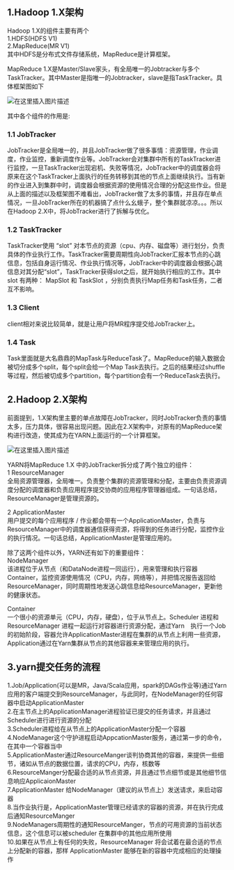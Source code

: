 ## 1.Hadoop 1.X架构  
Hadoop 1.X的组件主要有两个  
1.HDFS(HDFS V1)  
2.MapReduce(MR V1)   
其中HDFS是分布式文件存储系统，MapReduce是计算框架。  

MapReduce 1.X是Master/Slave家头，有全局唯一的Jobtracker与多个TaskTracker。其中Master是指唯一的Jobtracker，slave是指TaskTracker。具体框架图如下  

![在这里插入图片描述](https://github.com/bitcarmanlee/easy-algorithm-interview-photo/blob/master/bigdata/hadoop/1vs2/1.png)  

其中各个组件的作用是:  

### 1.1 JobTracker
JobTracker是全局唯一的，并且JobTracker做了很多事情：资源管理，作业调度，作业监控，重新调度作业等。JobTracker会对集群中所有的TaskTracker进行监控，一旦TaskTracker出现宕机、失败等情况，JobTracker中的调度器会将原来在这个TaskTracker上面执行的任务转移到其他的节点上面继续执行。当有新的作业进入到集群中时，调度器会根据资源的使用情况合理的分配这些作业。但是从上面的描述以及框架图不难看出，JobTracker做了太多的事情，并且存在单点情况，一旦JobTracker所在的机器搞了点什么幺蛾子，整个集群就凉凉。。。所以在Hadoop 2.X中，将JobTracker进行了拆解与优化。  

### 1.2 TaskTracker  
TaskTracker使用 “slot” 对本节点的资源（cpu、内存、磁盘等）进行划分，负责具体的作业执行工作。TaskTracker需要周期性向JobTracker汇报本节点的心跳信息，包括自身运行情况、作业执行情况等，JobTracker中的调度器会根据心跳信息对其分配“slot”，TaskTracker获得slot之后，就开始执行相应的工作。其中 slot 有两种： MapSlot 和 TaskSlot ，分别负责执行Map任务和Task任务，二者互不影响。  


### 1.3 Client

client相对来说比较简单，就是让用户将MR程序提交给JobTracker上。  

### 1.4 Task
Task里面就是大名鼎鼎的MapTask与ReduceTask了。MapReduce的输入数据会被切分成多个split，每个split会给一个Map Task去执行。之后的结果经过shuffle等过程，然后被切成多个partition，每个partition会有一个ReduceTask去执行。  

## 2.Hadoop 2.X架构
前面提到，1.X架构里主要的单点故障在JobTracker，同时JobTracker负责的事情太多，压力具体，很容易出现问题。因此在2.X架构中，对原有的MapReduce架构进行改造，使其成为在YARN上面运行的一个计算框架。  
  
![在这里插入图片描述](https://github.com/bitcarmanlee/easy-algorithm-interview-photo/blob/master/bigdata/hadoop/1vs2/2.png)  

YARN将MapReduce 1.X 中的JobTracker拆分成了两个独立的组件：  
1  ResourceManager  
全局资源管理器，全局唯一。负责整个集群的资源管理和分配，主要由负责资源调度分配的调度器和负责应用程序提交协商的应用程序管理器组成。一句话总结，ResourceManager是管理资源的。  
  
2 ApplicationMaster  
用户提交的每个应用程序 / 作业都会带有一个ApplicationMaster，负责与ResourceManager中的调度器通信获得资源，将得到的任务进行分配，监控作业的执行情况。一句话总结，ApplicationMaster是管理应用的。  

除了这两个组件以外，YARN还有如下的重要组件：  
NodeManager  
该进程位于从节点（和DataNode进程一同运行），用来管理和执行容器Container，监控资源使用情况（CPU，内存，网络等），并把情况报告返回给ResourceManager，同时周期性地发送心跳信息给ResourceManager，更新他的健康状态。  

Container  
一个很小的资源单元（CPU，内存，硬盘），位于从节点上。Scheduler 进程和ResourceManager 进程一起运行对容器进行资源分配，通过Yarn　执行一个Job的初始阶段，容器允许ApplicationMaster进程在集群的从节点上利用一些资源，Application通过在Yarn集群从节点的其他容器来来管理应用的执行。  

## 3.yarn提交任务的流程  
1.Job/Application(可以是MR，Java/Scala应用，spark的DAGs作业等)通过Yarn应用的客户端提交到ResourceManager，与此同时，在NodeManager的任何容器中启动ApplicationMaster  
2.在主节点上的ApplicationManager进程验证已提交的任务请求，并且通过Scheduler进行进行资源的分配  
3.Scheduler进程给在从节点上的ApplicationMaster分配一个容器  
4.NodeManager这个守护进程启动AppcationMaster服务，通过第一步的命令，在其中一个容器当中  
5.ApplicationMaster通过ResourceManger谈判协商其他的容器，来提供一些细节，诸如从节点的数据位置，请求的CPU，内存，核数等  
6.ResourceManger分配最合适的从节点资源，并且通过节点细节或是其他细节信息响应ApplicaionMaster  
7.ApplicationMaster 给NodeManager（建议的从节点上）发送请求，来启动容器  
8.当作业执行是，ApplicationMaster管理已经请求的容器的资源，并在执行完成后通知ResourceManger  
9.NodeManagers周期性的通知ResourceManger，节点的可用资源的当前状态信息，这个信息可以被scheduler 在集群中的其他应用所使用  
10.如果在从节点上有任何的失败，ResourceManager 将会试着在最合适的节点上分配新的容器，那样 ApplicationMaster 能够在新的容器中完成相应的处理操作  